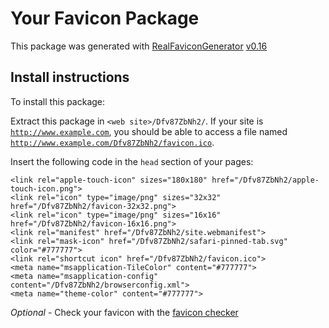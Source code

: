 # Your Favicon Package

This package was generated with [RealFaviconGenerator](https://realfavicongenerator.net/) [v0.16](https://realfavicongenerator.net/change_log#v0.16)

## Install instructions

To install this package:

Extract this package in <code>&lt;web site&gt;/Dfv87ZbNh2/</code>. If your site is <code>http://www.example.com</code>, you should be able to access a file named <code>http://www.example.com/Dfv87ZbNh2/favicon.ico</code>.

Insert the following code in the `head` section of your pages:

    <link rel="apple-touch-icon" sizes="180x180" href="/Dfv87ZbNh2/apple-touch-icon.png">
    <link rel="icon" type="image/png" sizes="32x32" href="/Dfv87ZbNh2/favicon-32x32.png">
    <link rel="icon" type="image/png" sizes="16x16" href="/Dfv87ZbNh2/favicon-16x16.png">
    <link rel="manifest" href="/Dfv87ZbNh2/site.webmanifest">
    <link rel="mask-icon" href="/Dfv87ZbNh2/safari-pinned-tab.svg" color="#777777">
    <link rel="shortcut icon" href="/Dfv87ZbNh2/favicon.ico">
    <meta name="msapplication-TileColor" content="#777777">
    <meta name="msapplication-config" content="/Dfv87ZbNh2/browserconfig.xml">
    <meta name="theme-color" content="#777777">

*Optional* - Check your favicon with the [favicon checker](https://realfavicongenerator.net/favicon_checker)